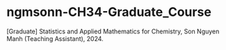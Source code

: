 # ngmsonn-CH34-Graduate_Course
[Graduate] Statistics and Applied Mathematics for Chemistry, Son Nguyen Manh (Teaching Assistant), 2024.

